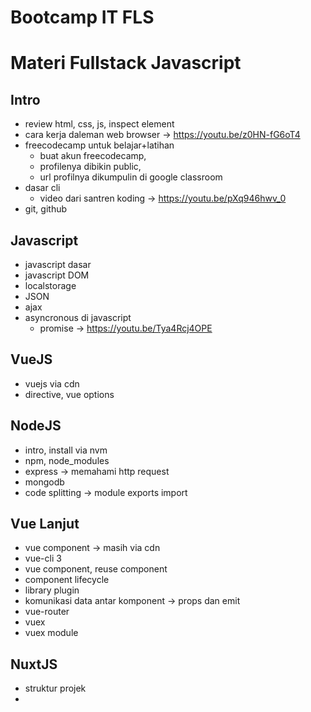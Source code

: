 # Bootcamp IT FLS

# Materi Fullstack Javascript
## Intro
- review html, css, js, inspect element
- cara kerja daleman web browser → https://youtu.be/z0HN-fG6oT4
- freecodecamp untuk belajar+latihan
  - buat akun freecodecamp,
  - profilenya dibikin public,
  - url profilnya dikumpulin di google classroom
- dasar cli
  - video dari santren koding → https://youtu.be/pXq946hwv_0
- git, github

## Javascript
- javascript dasar
- javascript DOM
- localstorage
- JSON
- ajax
- asyncronous di javascript
  - promise → https://youtu.be/Tya4Rcj4OPE

## VueJS
- vuejs via cdn
- directive, vue options

## NodeJS
- intro, install via nvm
- npm, node_modules
- express → memahami http request
- mongodb
- code splitting → module exports import

## Vue Lanjut
- vue component → masih via cdn
- vue-cli 3
- vue component, reuse component
- component lifecycle
- library plugin
- komunikasi data antar komponent → props dan emit
- vue-router
- vuex
- vuex module

## NuxtJS
- struktur projek
-
